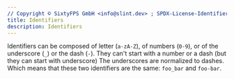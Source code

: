 ```yaml
---
// Copyright © SixtyFPS GmbH <info@slint.dev> ; SPDX-License-Identifier: MIT
title: Identifiers
description: Identifiers
---
```


Identifiers can be composed of letter (`a-zA-Z`), of numbers (`0-9`), or of the underscore (`_`) or the dash (`-`).
They can't start with a number or a dash (but they can start with underscore)
The underscores are normalized to dashes. Which means that these two identifiers are the same: `foo_bar` and `foo-bar`.
